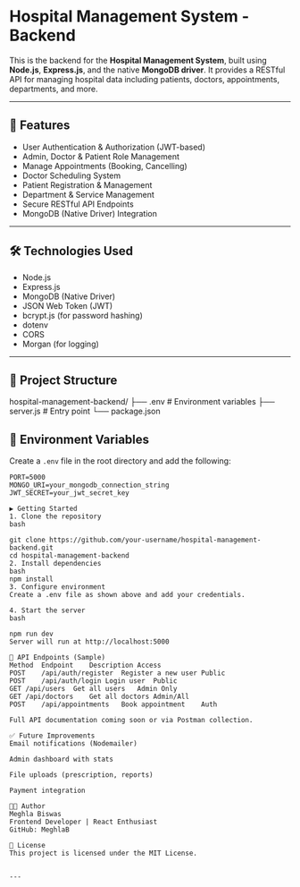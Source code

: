 #  Hospital Management System - Backend

This is the backend for the **Hospital Management System**, built using **Node.js**, **Express.js**, and the native **MongoDB driver**. It provides a RESTful API for managing hospital data including patients, doctors, appointments, departments, and more.

---

## 🚀 Features

- User Authentication & Authorization (JWT-based)
- Admin, Doctor & Patient Role Management
- Manage Appointments (Booking, Cancelling)
- Doctor Scheduling System
- Patient Registration & Management
- Department & Service Management
- Secure RESTful API Endpoints
- MongoDB (Native Driver) Integration

---

## 🛠️ Technologies Used

- Node.js
- Express.js
- MongoDB (Native Driver)
- JSON Web Token (JWT)
- bcrypt.js (for password hashing)
- dotenv
- CORS
- Morgan (for logging)

---

## 📂 Project Structure


hospital-management-backend/
├── .env # Environment variables
├── server.js # Entry point
└── package.json

## 🔐 Environment Variables

Create a `.env` file in the root directory and add the following:

```env
PORT=5000
MONGO_URI=your_mongodb_connection_string
JWT_SECRET=your_jwt_secret_key

▶️ Getting Started
1. Clone the repository
bash

git clone https://github.com/your-username/hospital-management-backend.git
cd hospital-management-backend
2. Install dependencies
bash
npm install
3. Configure environment
Create a .env file as shown above and add your credentials.

4. Start the server
bash

npm run dev
Server will run at http://localhost:5000

📡 API Endpoints (Sample)
Method	Endpoint	Description	Access
POST	/api/auth/register	Register a new user	Public
POST	/api/auth/login	Login user	Public
GET	/api/users	Get all users	Admin Only
GET	/api/doctors	Get all doctors	Admin/All
POST	/api/appointments	Book appointment	Auth

Full API documentation coming soon or via Postman collection.

✅ Future Improvements
Email notifications (Nodemailer)

Admin dashboard with stats

File uploads (prescription, reports)

Payment integration

👨‍💻 Author
Meghla Biswas
Frontend Developer | React Enthusiast
GitHub: MeghlaB

📄 License
This project is licensed under the MIT License.


---

